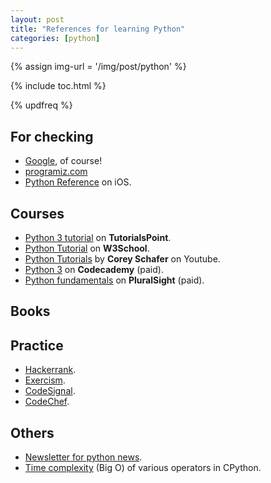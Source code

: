 ```yaml
---
layout: post
title: "References for learning Python"
categories: [python]
---
```


{% assign img-url = '/img/post/python' %}

{% include toc.html %}

{% updfreq %}

## For checking

- [Google](http://google.com), of course!
- [programiz.com](https://www.programiz.com/)
- [Python Reference](https://apps.apple.com/us/app/python-reference/id1386866064) on iOS.

## Courses

- [Python 3 tutorial](https://www.tutorialspoint.com/python3/index.htm) on **TutorialsPoint**.
- [Python Tutorial](https://www.w3schools.com/python/default.asp) on **W3School**.
- [Python Tutorials](https://www.youtube.com/user/schafer5/playlists) by **Corey Schafer** on Youtube.
- [Python 3](https://www.codecademy.com/learn/learn-python-3) on **Codecademy** (paid).
- [Python fundamentals](https://app.pluralsight.com/library/courses/python-fundamentals/table-of-contents) on **PluralSight** (paid).

## Books



## Practice

- [Hackerrank](https://www.hackerrank.com/domains/python).
- [Exercism](https://exercism.io/my/tracks/python).
- [CodeSignal](https://app.codesignal.com).
- [CodeChef](https://www.codechef.com/).

## Others

- [Newsletter for python news](https://www.pythonweekly.com/).
- [Time complexity](https://wiki.python.org/moin/TimeComplexity) (Big O) of various operators in CPython. 